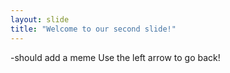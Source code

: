 ```yaml
---
layout: slide
title: "Welcome to our second slide!"
---
```

-should add a meme
Use the left arrow to go back!
